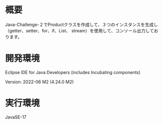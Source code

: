 # 概要
Java-Challenge-２でProductクラスを作成して、３つのインスタンスを生成し（getter、setter、for、if、List、 stream）を使用して、コンソール出力しております。　

# 開発環境
Eclipse IDE for Java Developers (includes Incubating components)

Version: 2022-06 M2 (4.24.0 M2)

# 実行環境
JavaSE-17
